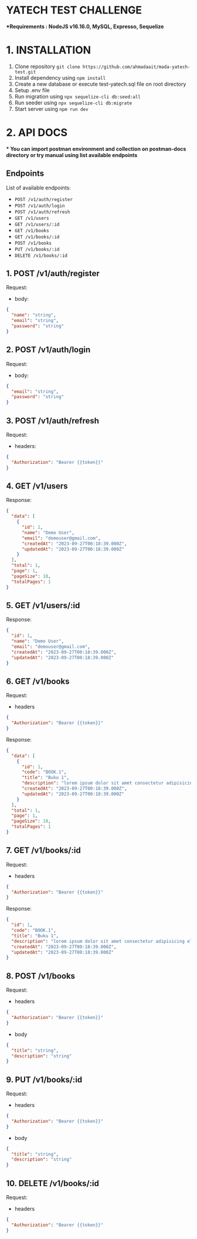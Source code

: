 # YATECH TEST CHALLENGE

**\*Requirements : NodeJS v16.16.0, MySQL, Expresso, Sequelize**

# 1. INSTALLATION

1. Clone repository `git clone https://github.com/ahmadaait/mada-yatech-test.git`
2. Install dependency using `npm install`
3. Create a new database or execute test-yatech.sql file on root directory
4. Setup .env file
5. Run migration using `npx sequelize-cli db:seed:all`
6. Run seeder using `npx sequelize-cli db:migrate`
7. Start server using `npm run dev`

# 2. API DOCS

**\* You can import postman environment and collection on postman-docs directory or try manual using list available endpoints**

## Endpoints

List of available endpoints:

- `POST /v1/auth/register`
- `POST /v1/auth/login`
- `POST /v1/auth/refresh`
- `GET /v1/users`
- `GET /v1/users/:id`
- `GET /v1/books`
- `GET /v1/books/:id`
- `POST /v1/books`
- `PUT /v1/books/:id`
- `DELETE /v1/books/:id`

## 1. POST /v1/auth/register

Request:

- body:

```json
{
  "name": "string",
  "email": "string",
  "password": "string"
}
```

## 2. POST /v1/auth/login

Request:

- body:

```json
{
  "email": "string",
  "password": "string"
}
```

## 3. POST /v1/auth/refresh

Request:

- headers:

```json
{
  "Authorization": "Bearer {{token}}"
}
```

## 4. GET /v1/users

Response:

```json
{
  "data": [
    {
      "id": 1,
      "name": "Demo User",
      "email": "demouser@gmail.com",
      "createdAt": "2023-09-27T00:18:39.000Z",
      "updatedAt": "2023-09-27T00:18:39.000Z"
    }
  ],
  "total": 1,
  "page": 1,
  "pageSize": 10,
  "totalPages": 1
}
```

## 5. GET /v1/users/:id

Response:

```json
{
  "id": 1,
  "name": "Demo User",
  "email": "demouser@gmail.com",
  "createdAt": "2023-09-27T00:18:39.000Z",
  "updatedAt": "2023-09-27T00:18:39.000Z"
}
```

## 6. GET /v1/books

Request:

- headers

```json
{
  "Authorization": "Bearer {{token}}"
}
```

Response:

```json
{
  "data": [
    {
      "id": 1,
      "code": "BOOK.1",
      "title": "Buku 1",
      "description": "lorem ipsum dolor sit amet consectetur adipisicing elit.",
      "createdAt": "2023-09-27T00:18:39.000Z",
      "updatedAt": "2023-09-27T00:18:39.000Z"
    }
  ],
  "total": 1,
  "page": 1,
  "pageSize": 10,
  "totalPages": 1
}
```

## 7. GET /v1/books/:id

Request:

- headers

```json
{
  "Authorization": "Bearer {{token}}"
}
```

Response:

```json
{
  "id": 1,
  "code": "BOOK.1",
  "title": "Buku 1",
  "description": "lorem ipsum dolor sit amet consectetur adipisicing elit.",
  "createdAt": "2023-09-27T00:18:39.000Z",
  "updatedAt": "2023-09-27T00:18:39.000Z"
}
```

## 8. POST /v1/books

Request:

- headers

```json
{
  "Authorization": "Bearer {{token}}"
}
```

- body

```json
{
  "title": "string",
  "description": "string"
}
```

## 9. PUT /v1/books/:id

Request:

- headers

```json
{
  "Authorization": "Bearer {{token}}"
}
```

- body

```json
{
  "title": "string",
  "description": "string"
}
```

## 10. DELETE /v1/books/:id

Request:

- headers

```json
{
  "Authorization": "Bearer {{token}}"
}
```
